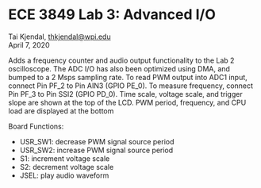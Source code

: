 # ECE 3849 Lab 3: Advanced I/O
Tai Kjendal, thkjendal@wpi.edu\
April 7, 2020

Adds a frequency counter and audio output functionality to the Lab 2 oscilloscope.
The ADC I/O has also been optimized using DMA, and bumped to a 2 Msps sampling rate.
To read PWM output into ADC1 input, connect Pin PF_2 to Pin AIN3 (GPIO PE_0).
To measure frequency, connect Pin PF_3 to Pin SSI2 (GPIO PD_0).
Time scale, voltage scale, and trigger slope are shown at the top of the LCD. 
PWM period, frequency, and CPU load are displayed at the bottom

Board Functions:
- USR_SW1: decrease PWM signal source period
- USR_SW2: increase PWM signal source period
- S1: increment voltage scale
- S2: decrement voltage scale
- JSEL: play audio waveform